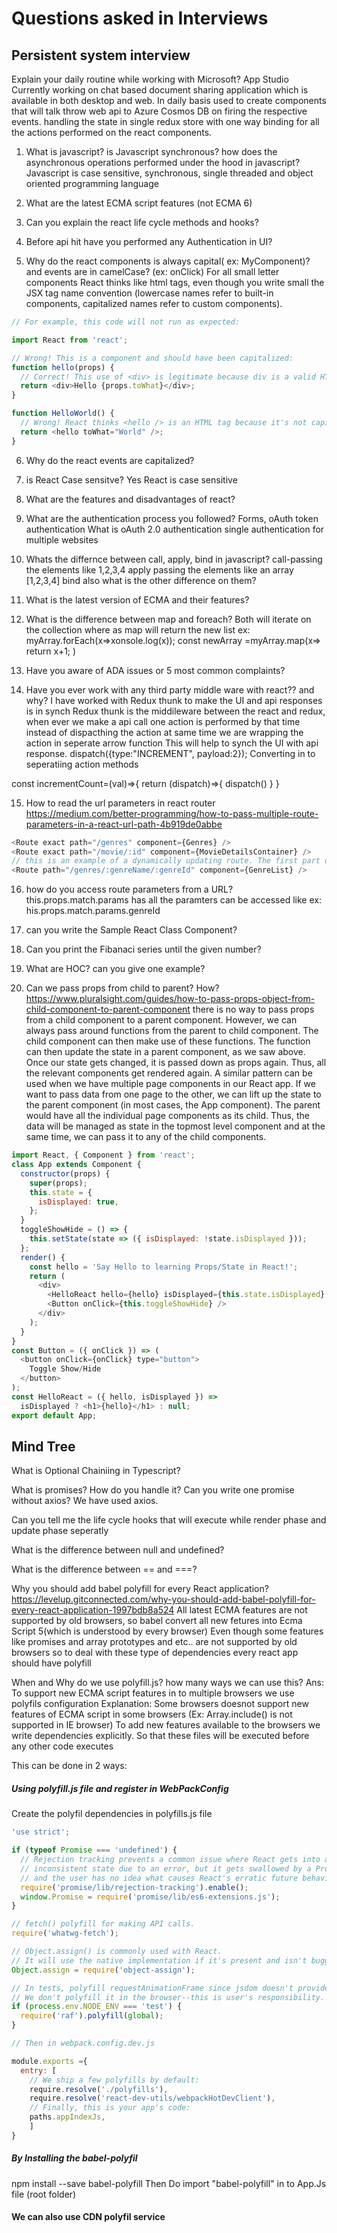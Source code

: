 # Questions asked in Interviews

## Persistent system interview

Explain your daily routine while working with Microsoft?
App Studio
Currently working on chat based document sharing application which is available in both desktop and web. In daily basis used to create components that will talk throw web api to Azure Cosmos DB on firing the respective events. handling the state in single redux store with one way binding for all the  actions performed on the react components.

1) What is javascript? is Javascript synchronous? how does the asynchronous operations performed under the hood in javascript?
  Javascript is case sensitive, synchronous, single threaded and object oriented programming language

2) What are the latest ECMA script features (not ECMA 6)

3) Can you explain the react life cycle methods and hooks?

4) Before api hit have you performed any Authentication in UI?

5) Why do the react components is always capital( ex: MyComponent)? and events are in camelCase? (ex: onClick)
For all small letter components React thinks like html tags, even though you write small 
the JSX tag name convention (lowercase names refer to built-in components, capitalized names refer to custom components).

```javascript
// For example, this code will not run as expected:

import React from 'react';

// Wrong! This is a component and should have been capitalized:
function hello(props) {
  // Correct! This use of <div> is legitimate because div is a valid HTML tag:
  return <div>Hello {props.toWhat}</div>;
}

function HelloWorld() {
  // Wrong! React thinks <hello /> is an HTML tag because it's not capitalized:
  return <hello toWhat="World" />;
}
```
6) Why do the react events are capitalized?

7) is React Case sensitve?
Yes React is case sensitive

8) What are the features and disadvantages of react?

9) What are the authentication process you followed?
Forms, oAuth token authentication
What is oAuth 2.0 authentication
single authentication for multiple websites

10) Whats the differnce between call, apply, bind in javascript?
call-passing the elements like 1,2,3,4
apply passing the elements like an array [1,2,3,4]
bind
also what is the other difference on them?

11) What is the latest version of ECMA and their features?

12) What is the difference between map and foreach?
Both will iterate on the collection where as map will return the new list
ex: myArray.forEach(x=>xonsole.log(x));
const newArray =myArray.map(x=>
return x+1;
)
13) Have you aware of ADA issues or 5 most common complaints?

14) Have you ever work with any third party middle ware with react?? and why?
I have worked with Redux thunk to make the UI and api responses is in synch
Redux thunk is the middileware between the react and redux, when ever we make a api call one action is performed by that time instead of dispacthing the action at same time
we are wrapping the action in seperate arrow function This will help to synch the UI with api response.
dispatch({type:"INCREMENT", payload:2}); Converting in to seperatiing action methods

const incrementCount=(val)=>{
  return (dispatch)=>{
  dispatch()
  }
}

15) How to read the url parameters in react router
https://medium.com/better-programming/how-to-pass-multiple-route-parameters-in-a-react-url-path-4b919de0abbe
```javascript
<Route exact path="/genres" component={Genres} />
<Route exact path="/movie/:id" component={MovieDetailsContainer} />
// this is an example of a dynamically updating route. The first part of the path, the "/movie/” part, doesn’t change, but the :id is a route parameter that is set dynamically
<Route path="/genres/:genreName/:genreId" component={GenreList} />
```
16) how do you access route parameters from a URL?
this.props.match.params has all the paramters can be accessed like ex: his.props.match.params.genreId

17) can you write the Sample React Class Component?
18) Can you print the Fibanaci series until the given number?

19) What are HOC? can you give one example?

20) Can we pass props from child to parent? How?
https://www.pluralsight.com/guides/how-to-pass-props-object-from-child-component-to-parent-component
there is no way to pass props from a child component to a parent component. However, we can always pass around functions from the parent to child component. 
The child component can then make use of these functions. The function can then update the state in a parent component, as we saw above. 
Once our state gets changed, it is passed down as props again. Thus, all the relevant components get rendered again. A similar pattern can be used when we have multiple page components in our React app. If we want to pass data from one page to the other, we can lift up the state to the parent component (in most cases, the App component). The parent would have all the individual page components as its child. Thus, the data will be managed as state in the topmost level component and at the same time, we can pass it to any of the child components.

```javascript
import React, { Component } from 'react';
class App extends Component {
  constructor(props) {
    super(props);
    this.state = {
      isDisplayed: true,
    };
  }
  toggleShowHide = () => {
    this.setState(state => ({ isDisplayed: !state.isDisplayed }));
  };
  render() {
    const hello = 'Say Hello to learning Props/State in React!';
    return (
      <div>
        <HelloReact hello={hello} isDisplayed={this.state.isDisplayed} />
        <Button onClick={this.toggleShowHide} />
      </div>
    );
  }
}
const Button = ({ onClick }) => (
  <button onClick={onClick} type="button">
    Toggle Show/Hide
  </button>
);
const HelloReact = ({ hello, isDisplayed }) =>
  isDisplayed ? <h1>{hello}</h1> : null;
export default App;
```
## Mind Tree

What is Optional Chainiing in Typescript?

What is promises? How do you handle it? Can you write one promise without axios?
We have used axios.

Can you tell me the life cycle hooks that will execute while render phase and update phase seperatly

What is the difference between null and undefined?

What is the difference between == and ===?

Why you should add babel polyfill for every React application?
https://levelup.gitconnected.com/why-you-should-add-babel-polyfill-for-every-react-application-1997bdb8a524
All latest ECMA features are not supported by old browsers, so babel convert all new fetures into Ecma Script 5(which is understood by every browser)
Even though some features like promises and array prototypes and etc.. are not supported by old browsers
so to deal with these type of dependencies every react app should have polyfill

When and Why do we use polyfill.js? how many ways we can use this?
Ans: To support new ECMA script features in to multiple browsers we use polyfils configuration
Explanation:
Some browsers doesnot support new features of ECMA script in some browsers (Ex: Array.include() is not supported in IE browser)
To add new features available to the browsers we write dependencies explicitly.
So that these files will be executed before any other code executes

This can be done in 2 ways:
##### Using polyfill.js file and register in WebPackConfig
Create the polyfil dependencies in polyfills.js file

```javascript
'use strict';

if (typeof Promise === 'undefined') {
  // Rejection tracking prevents a common issue where React gets into an
  // inconsistent state due to an error, but it gets swallowed by a Promise,
  // and the user has no idea what causes React's erratic future behavior.
  require('promise/lib/rejection-tracking').enable();
  window.Promise = require('promise/lib/es6-extensions.js');
}

// fetch() polyfill for making API calls.
require('whatwg-fetch');

// Object.assign() is commonly used with React.
// It will use the native implementation if it's present and isn't buggy.
Object.assign = require('object-assign');

// In tests, polyfill requestAnimationFrame since jsdom doesn't provide it yet.
// We don't polyfill it in the browser--this is user's responsibility.
if (process.env.NODE_ENV === 'test') {
  require('raf').polyfill(global);
}

// Then in webpack.config.dev.js

module.exports ={
  entry: [
    // We ship a few polyfills by default:
    require.resolve('./polyfills'),
    require.resolve('react-dev-utils/webpackHotDevClient'),
    // Finally, this is your app's code:
    paths.appIndexJs,
    ]
}

```
##### By Installing the babel-polyfil
npm install --save babel-polyfill
Then Do 
import "babel-polyfill"
in to App.Js file (root folder)

#### We can also use CDN polyfil service
<script src="https://cdn.polyfill.io/v2/polyfill.min.js?features=default,Array.prototype.includes"></script>
